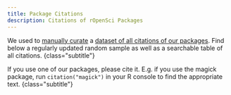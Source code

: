 ```yaml
---
title: Package Citations
description: Citations of rOpenSci Packages
---
```


We used to [manually curate](/blog/2021/02/16/package-citation/#how-ropensci-tracks-package-usage) a [dataset of all citations of our packages](https://github.com/ropensci-org/ropensci_citations/).
Find below a regularly updated random sample as well as a searchable table of all citations.
{class="subtitle"}

If you use one of our packages, please cite it. 
E.g. if you use the magick package, run `citation("magick")` in your R console to find the appropriate text.
{class="subtitle"}